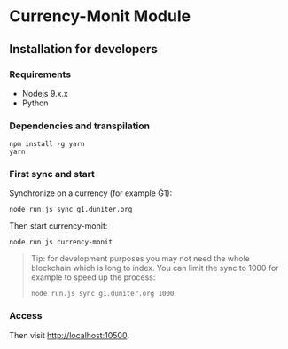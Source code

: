 # Currency-Monit Module

## Installation for developers

### Requirements

* Nodejs 9.x.x
* Python

### Dependencies and transpilation

    npm install -g yarn
    yarn
    
### First sync and start

Synchronize on a currency (for example Ğ1):

    node run.js sync g1.duniter.org
    
Then start currency-monit:

    node run.js currency-monit
    
> Tip: for development purposes you may not need the whole blockchain which is long to index. You can limit the sync to 1000 for example to speed up the process:
>
>     node run.js sync g1.duniter.org 1000

### Access

Then visit [http://localhost:10500](http://localhost:10500).
